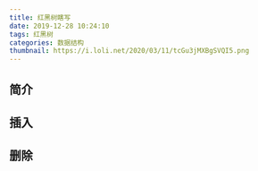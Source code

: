 ```yaml
---
title: 红黑树瞎写
date: 2019-12-28 10:24:10
tags: 红黑树
categories: 数据结构
thumbnail: https://i.loli.net/2020/03/11/tcGu3jMXBgSVQI5.png
---
```


## 简介

<!--more-->

## 插入

## 删除